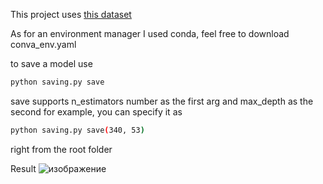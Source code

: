This project uses <a href="https://www.kaggle.com/competitions/forest-cover-type-prediction">this dataset</a> 

As for an environment manager I used conda,  feel free to download conva_env.yaml

to save a model use 
```sh
python saving.py save
```
save supports n_estimators number as the first arg and max_depth as the second
for example, you can specify it as 
```sh
python saving.py save(340, 53)
```
right from the root folder



Result
![изображение](https://user-images.githubusercontent.com/96877411/167413229-8ee51df6-32c9-492d-97d6-45cb79315c57.png)
